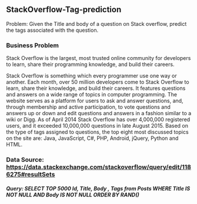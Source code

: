 ## StackOverflow-Tag-prediction
Problem: Given the Title and body of a question on Stack overflow, predict the tags associated with the question.

### Business Problem
Stack Overflow is the largest, most trusted online community for developers to learn, share their programming knowledge, and build their careers.

Stack Overflow is something which every programmer use one way or another. Each month, over 50 million developers come to Stack Overflow to learn, share their knowledge, and build their careers. It features questions and answers on a wide range of topics in computer programming. The website serves as a platform for users to ask and answer questions, and, through membership and active participation, to vote questions and answers up or down and edit questions and answers in a fashion similar to a wiki or Digg. As of April 2014 Stack Overflow has over 4,000,000 registered users, and it exceeded 10,000,000 questions in late August 2015. Based on the type of tags assigned to questions, the top eight most discussed topics on the site are: Java, JavaScript, C#, PHP, Android, jQuery, Python and HTML.

### Data Source: https://data.stackexchange.com/stackoverflow/query/edit/1186275#resultSets
##### Query: SELECT TOP 5000 Id, Title, Body , Tags from Posts WHERE Title IS NOT NULL AND Body IS NOT NULL ORDER BY RAND()
